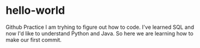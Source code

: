 # hello-world
Github Practice
I am tryhing to figure out how to code. I've learned SQL and now I'd like to understand Python and Java. So here we are learning how to make our first commit. 
